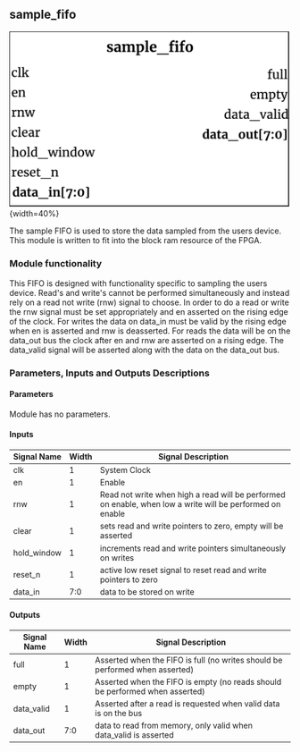 ## sample_fifo ##

![sample_fifo module](sample_fifo.png){width=40%}

The sample FIFO is used to store the data sampled from the users device. This module is written to fit into the block ram resource of the FPGA. 

### Module functionality ###
<!--- Nitty gritty module functionality stuff --->
This FIFO is designed with functionality specific to sampling the users device. Read's and write's cannot be performed simultaneously and instead rely on a read not write (rnw) signal to choose. In order to do a read or write the rnw signal must be set appropriately and en asserted on the rising edge of the clock. For writes the data on data_in must be valid by the rising edge when en is asserted and rnw is deasserted. For reads the data will be on the data_out bus the clock after en and rnw are asserted on a rising edge. The data_valid signal will be asserted along with the data on the data_out bus.
### Parameters, Inputs and Outputs Descriptions ###
<!--- Nitty gritty module functionality stuff --->

#### Parameters ####
Module has no parameters.

#### Inputs ####

Signal Name | Width | Signal Description
--------------------- | ----------------------------- | -------------------------------------------------------------------------------------------
clk| 1 | System Clock
en| 1 | Enable
rnw| 1 | Read not write when high a read will be performed on enable, when low a write will be performed on enable
clear| 1 | sets read and write pointers to zero, empty will be asserted
hold_window| 1 | increments read and write pointers simultaneously on writes
reset_n| 1 | active low reset signal to reset read and write pointers to zero
data_in|7:0| data to be stored on write

#### Outputs ####

Signal Name | Width | Signal Description
--------------------- | ----------------------------- | -------------------------------------------------------------------------------------------
full | 1 | Asserted when the FIFO is full (no writes should be performed when asserted)
empty | 1 | Asserted when the FIFO is empty (no reads should be performed when asserted)
data_valid | 1 | Asserted after a read is requested when valid data is on the bus
data_out| 7:0 | data to read from memory, only valid when data_valid is asserted